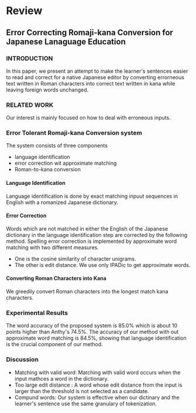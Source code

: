 # Review
## Error Correcting Romaji-kana Conversion for Japanese Lanaguage Education
### INTRODUCTION
In this paper, we present an attempt to make the learner's sentences easier to read and correct for a native Japanese editor by converting errorneous text written in Roman characters into correct text written in kana while leaving foreign words unchanged.

### RELATED WORK
Our interest is mainly focused on how to deal with erroneous inputs.

### Error Tolerant Romaji-kana Conversion system
The system consists of three components
- language identification
- error correction wit approximate matching
- Roman-to-kana conversion

#### Language Identification
Language identification is done by exact matching inpuut sequences in English with a romanized Japanese dictionary.

#### Error Correction
Words which are not matched in either the English of the Japanese dictionary in the language identification step are corrected by the following method.
Spelling error correction is implemented by approximate word matching with two different measures.
- One is the cosine similarity of character unigrams.
- The other is edit distance. We use only IPADic to get approximate words.

#### Converting Roman Characters into Kana
We greedily convert Roman characters into the longest match kana characters.

### Experimental Results
The word accuracy of the proposed system is 85.0% which is about 10 points higher than Anthy's 74.5%.
The accuracy of our method with out approximate word matching is 84.5%, showing that language identification is the crucial component of our method.

### Discussion
- Matching with valid word: Matching with valid word occurs when the input mathces a word in the dictionary.
- Too large edit distance : A word whose edit distance from the input is larger than the threshold is not selected as a candidate.
- Compund words: Our system is effective when our dictinary and the learner's sentence use the same granulary of tokenization.
